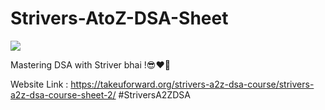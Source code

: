 # Strivers-AtoZ-DSA-Sheet
<p>
  <img src = "https://img.youtube.com/vi/rHn9af16O_E/maxresdefault.jpg" />
</p>
Mastering DSA with Striver bhai !😎❤️‍🔥

Website Link : https://takeuforward.org/strivers-a2z-dsa-course/strivers-a2z-dsa-course-sheet-2/
#StriversA2ZDSA
